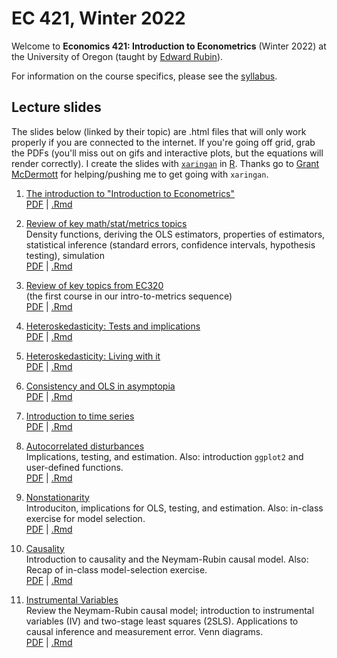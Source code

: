 # EC 421, Winter 2022

Welcome to **Economics 421: Introduction to Econometrics** (Winter 2022) at the University of Oregon (taught by [Edward Rubin](https://edrub.in)).

For information on the course specifics, please see the [syllabus](https://raw.githack.com/edrubin/EC421W22/master/syllabus/syllabus.pdf).

## Lecture slides

The slides below (linked by their topic) are .html files that will only work properly if you are connected to the internet. If you're going off grid, grab the PDFs (you'll miss out on gifs and interactive plots, but the equations will render correctly). I create the slides with [`xaringan`](https://github.com/yihui/xaringan/wiki) in [R](cran.r-project.org). Thanks go to [Grant McDermott](grantmcdermott.com/) for helping/pushing me to get going with `xaringan`.

1. [The introduction to "Introduction to Econometrics"](https://raw.githack.com/edrubin/EC421W22/master/notes/01-intro/01-intro.html) <br> [PDF](https://raw.githack.com/edrubin/EC421W22/master/notes/01-intro/01-intro.pdf) | [.Rmd](https://github.com/edrubin/EC421W22/blob/master/notes/01-intro/01-intro.Rmd)

2. [Review of key math/stat/metrics topics](https://raw.githack.com/edrubin/EC421W22/master/notes/02-review/02-review.html)<br>Density functions, deriving the OLS estimators, properties of estimators, statistical inference (standard errors, confidence intervals, hypothesis testing), simulation <br> [PDF](https://raw.githack.com/edrubin/EC421W22/master/notes/02-review/02-review.pdf) | [.Rmd](https://github.com/edrubin/EC421W22/blob/master/notes/02-review/02-review.Rmd)

3. [Review of key topics from EC320](https://raw.githack.com/edrubin/EC421W22/master/notes/03-review/03-review.html)<br>(the first course in our intro-to-metrics sequence) <br> [PDF](https://raw.githack.com/edrubin/EC421W22/master/notes/03-review/03-review.pdf) | [.Rmd](https://github.com/edrubin/EC421W22/blob/master/notes/03-review/03-review.Rmd)

4. [Heteroskedasticity: Tests and implications](https://raw.githack.com/edrubin/EC421W22/master/notes/04-heteroskedasticity/04-heteroskedasticity.html) <br> [PDF](https://raw.githack.com/edrubin/EC421W22/master/notes/04-heteroskedasticity/04-heteroskedasticity.pdf) | [.Rmd](https://github.com/edrubin/EC421W22/blob/master/notes/04-heteroskedasticity/04-heteroskedasticity.Rmd)

5. [Heteroskedasticity: Living with it](https://raw.githack.com/edrubin/EC421W22/master/notes/05-heteroskedasticity/05-heteroskedasticity.html) <br> [PDF](https://raw.githack.com/edrubin/EC421W22/master/notes/05-heteroskedasticity/05-heteroskedasticity.pdf) | [.Rmd](https://github.com/edrubin/EC421W22/blob/master/notes/05-heteroskedasticity/05-heteroskedasticity.Rmd)

6. [Consistency and OLS in asymptopia](https://raw.githack.com/edrubin/EC421W22/master/notes/06-consistency/06-consistency.html) <br> [PDF](https://raw.githack.com/edrubin/EC421W22/master/notes/06-consistency/06-consistency.pdf) | [.Rmd](https://github.com/edrubin/EC421W22/blob/master/notes/06-consistency/06-consistency.Rmd)

7. [Introduction to time series](https://raw.githack.com/edrubin/EC421W22/master/notes/07-time-series/07-time-series.html) <br> [PDF](https://raw.githack.com/edrubin/EC421W22/master/notes/07-time-series/07-time-series.pdf) | [.Rmd](https://github.com/edrubin/EC421W22/blob/master/notes/07-time-series/07-time-series.Rmd)

8. [Autocorrelated disturbances](https://raw.githack.com/edrubin/EC421W22/master/notes/08-autocorrelation/08-autocorrelation.html)<br>Implications, testing, and estimation. Also: introduction `ggplot2` and user-defined functions. <br> [PDF](https://raw.githack.com/edrubin/EC421W22/master/notes/08-autocorrelation/08-autocorrelation.pdf) | [.Rmd](https://github.com/edrubin/EC421W22/blob/master/notes/08-autocorrelation/08-autocorrelation.Rmd)

9. [Nonstationarity](https://raw.githack.com/edrubin/EC421W22/master/notes/09-nonstationarity/09-nonstationarity.html)<br>Introduciton, implications for OLS, testing, and estimation. Also: in-class exercise for model selection. <br> [PDF](https://raw.githack.com/edrubin/EC421W22/master/notes/09-nonstationarity/09-nonstationarity.pdf) | [.Rmd](https://github.com/edrubin/EC421W22/blob/master/notes/09-nonstationarity/09-nonstationarity.Rmd)

10. [Causality](https://raw.githack.com/edrubin/EC421W22/master/notes/10-causality/10-causality.html)<br>Introduction to causality and the Neymam-Rubin causal model. Also: Recap of in-class model-selection exercise. <br> [PDF](https://raw.githack.com/edrubin/EC421W22/master/notes/10-causality/10-causality.pdf) | [.Rmd](https://github.com/edrubin/EC421W22/blob/master/notes/10-causality/10-causality.Rmd)

11. [Instrumental Variables](https://raw.githack.com/edrubin/EC421W22/master/notes/11-iv/11-iv.html)<br>Review the Neymam-Rubin causal model; introduction to instrumental variables (IV) and two-stage least squares (2SLS). Applications to causal inference and measurement error. Venn diagrams. <br> [PDF](https://raw.githack.com/edrubin/EC421W22/master/notes/11-iv/11-iv.pdf) | [.Rmd](https://github.com/edrubin/EC421W22/blob/master/notes/11-iv/11-iv.Rmd)
